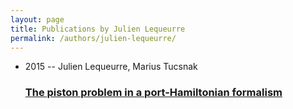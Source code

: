 ```yaml
---
layout: page
title: Publications by Julien Lequeurre
permalink: /authors/julien-lequeurre/
---
```


<ul class="post-list">
<li><span class='post-meta'>2015 -- Julien Lequeurre, Marius Tucsnak</span><h3><a class='post-link' href='../../the-piston-problem-in-a-port-hamiltonian-formalism'>The piston problem in a port-Hamiltonian formalism</a></h3></li>

</ul>
